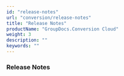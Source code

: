 ```yaml
---
id: "release-notes"
url: "conversion/release-notes"
title: "Release Notes"
productName: "GroupDocs.Conversion Cloud"
weight: 3
description: ""
keywords: ""
---
```


### Release Notes ###



